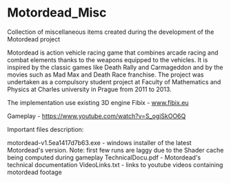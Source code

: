 # Motordead_Misc
Collection of miscellaneous items created during the development of the Motordead project

Motordead is action vehicle racing game that combines arcade racing and combat elements thanks to the weapons equipped to the vehicles.
It is inspired by the classic games like Death Rally and Carmageddon and by the movies such as Mad Max and Death Race franchise.
The project was undertaken as a compulsory student project at Faculty of Mathematics and Physics at Charles university in Prague from 2011 to 2013.

The implementation use existing 3D engine Fibix - www.fibix.eu

Gameplay - https://www.youtube.com/watch?v=S_ogiSkOO6Q


Important files description:

motordead-v1.5ea1417d7b63.exe 	- windows installer of the latest Motordead's version. Note: first few runs are laggy due to the Shader cache being computed during gameplay
TechnicalDocu.pdf 	- Motordead's technical documentation
VideoLinks.txt 		- links to youtube videos containing motordead footage